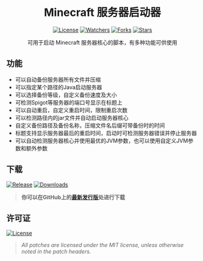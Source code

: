 <div align="center">

# Minecraft 服务器启动器
[![License](https://img.shields.io/github/license/SolitudeSun/Minecraft-Server-Launcher?label=License&logo=github)](LICENSE)
[![Watchers](https://img.shields.io/github/watchers/SolitudeSun/Minecraft-Server-Launcher?label=Watchers&logo=github)](https://github.com/SolitudeSun/Minecraft-Server-Launcher/watchers)
[![Forks](https://img.shields.io/github/forks/SolitudeSun/Minecraft-Server-Launcher?label=Forks&logo=github)](https://github.com/SolitudeSun/Minecraft-Server-Launcher/network/members)
[![Stars](https://img.shields.io/github/stars/SolitudeSun/Minecraft-Server-Launcher?label=Stars&logo=github)](https://github.com/SolitudeSun/Minecraft-Server-Launcher/stargazers)

可用于启动 Minecraft 服务器核心的脚本，有多种功能可供使用
</div>

## 功能
* 可以自动备份服务器所有文件并压缩
* 可以指定某个路径的Java启动服务器
* 可以选择备份等级，自定义备份速度及大小
* 可检测Spigot等服务器的端口号显示在标题上
* 可以自动重启，自定义重启时间，限制重启次数
* 可以检测路径内的jar文件并自动启动服务器核心
* 自定义备份路径及备份名称，压缩文件名后缀可带备份时的时间
* 标题支持显示服务器最后的重启时间，启动时可检测服务器错误并停止服务器
* 可以自动检测服务器核心并使用最优的JVM参数，也可以使用自定义JVM参数和额外参数

## 下载
[![Release](https://img.shields.io/github/v/release/SolitudeSun/Minecraft-Server-Launcher.svg?label=Release&logo=github&color=success)](https://github.com/SolitudeSun/Minecraft-Server-Launcher/releases/latest)
[![Downloads](https://img.shields.io/github/downloads/SolitudeSun/Minecraft-Server-Launcher/total?label=Download&logo=github)](https://github.com/SolitudeSun/Minecraft-Server-Launcher/releases)
> **你可以在GitHub上的[最新发行版](https://github.com/SolitudeSun/Minecraft-Server-Launcher/releases/latest)处进行下载**

## 许可证
[![License](https://img.shields.io/github/license/SolitudeSun/Minecraft-Server-Launcher?label=License&logo=github)](LICENSE)
> _All patches are licensed under the MIT license, unless otherwise noted in the patch headers._
